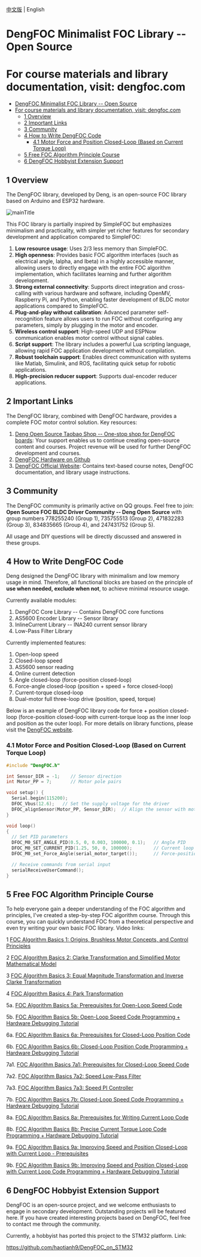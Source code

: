 [中文版](README.md) | English
# DengFOC Minimalist FOC Library -- Open Source

# For course materials and library documentation, visit: dengfoc.com

- [DengFOC Minimalist FOC Library -- Open Source](#dengfoc-minimalist-foc-library----open-source)
- [For course materials and library documentation, visit: dengfoc.com](#for-course-materials-and-library-documentation-visit-dengfoccom)
  - [1 Overview](#1-overview)
  - [2 Important Links](#2-important-links)
  - [3 Community](#3-community)
  - [4 How to Write DengFOC Code](#4-how-to-write-dengfoc-code)
    - [4.1 Motor Force and Position Closed-Loop (Based on Current Torque Loop)](#41-motor-force-and-position-closed-loop-based-on-current-torque-loop)
  - [5 Free FOC Algorithm Principle Course](#5-free-foc-algorithm-principle-course)
  - [6 DengFOC Hobbyist Extension Support](#6-dengfoc-hobbyist-extension-support)

## 1 Overview

The DengFOC library, developed by Deng, is an open-source FOC library based on Arduino and ESP32 hardware.

![mainTitle](pic/mainTitle.png)

This FOC library is partially inspired by SimpleFOC but emphasizes minimalism and practicality, with simpler yet richer features for secondary development and application compared to SimpleFOC:

1. **Low resource usage**: Uses 2/3 less memory than SimpleFOC.
2. **High openness**: Provides basic FOC algorithm interfaces (such as electrical angle, Ialpha, and Ibeta) in a highly accessible manner, allowing users to directly engage with the entire FOC algorithm implementation, which facilitates learning and further algorithm development.
3. **Strong external connectivity**: Supports direct integration and cross-calling with various hardware and software, including OpenMV, Raspberry Pi, and Python, enabling faster development of BLDC motor applications compared to SimpleFOC.
4. **Plug-and-play without calibration**: Advanced parameter self-recognition feature allows users to run FOC without configuring any parameters, simply by plugging in the motor and encoder.
5. **Wireless control support**: High-speed UDP and ESPNow communication enables motor control without signal cables.
6. **Script support**: The library includes a powerful Lua scripting language, allowing rapid FOC application development without compilation.
7. **Robust toolchain support**: Enables direct communication with systems like Matlab, Simulink, and ROS, facilitating quick setup for robotic applications.
8. **High-precision reducer support**: Supports dual-encoder reducer applications.

## 2 Important Links

The DengFOC library, combined with DengFOC hardware, provides a complete FOC motor control solution. Key resources:

1. [Deng Open Source Taobao Shop -- One-stop shop for DengFOC boards](https://shop564514875.taobao.com/): Your support enables us to continue creating open-source content and courses. Project revenue will be used for further DengFOC development and courses.
2. [DengFOC Hardware on Github](https://github.com/ToanTech/Deng-s-foc-controller)
3. [DengFOC Official Website](http://dengfoc.com/#/): Contains text-based course notes, DengFOC documentation, and library usage instructions.

## 3 Community

The DengFOC community is primarily active on QQ groups. Feel free to join: **Open Source FOC BLDC Driver Community -- Deng Open Source** with group numbers 778255240 (Group 1), 735755513 (Group 2), 471832283 (Group 3), 834835665 (Group 4), and 247431752 (Group 5).

All usage and DIY questions will be directly discussed and answered in these groups.

## 4 How to Write DengFOC Code

Deng designed the DengFOC library with minimalism and low memory usage in mind. Therefore, all functional blocks are based on the principle of **use when needed, exclude when not**, to achieve minimal resource usage.

Currently available modules:

1. DengFOC Core Library -- Contains DengFOC core functions
2. AS5600 Encoder Library -- Sensor library
3. InlineCurrent Library -- INA240 current sensor library
4. Low-Pass Filter Library

Currently implemented features:

1. Open-loop speed
2. Closed-loop speed
3. AS5600 sensor reading
4. Online current detection
5. Angle closed-loop (force-position closed-loop)
6. Force-angle closed-loop (position + speed + force closed-loop)
7. Current-torque closed-loop
8. Dual-motor full three-loop drive (position, speed, torque)

Below is an example of DengFOC library code for force + position closed-loop (force-position closed-loop with current-torque loop as the inner loop and position as the outer loop). For more details on library functions, please visit the [DengFOC website](dengfoc.com).

### 4.1 Motor Force and Position Closed-Loop (Based on Current Torque Loop)
```c++
#include "DengFOC.h"

int Sensor_DIR = -1;    // Sensor direction
int Motor_PP = 7;       // Motor pole pairs

void setup() {
  Serial.begin(115200);
  DFOC_Vbus(12.6);   // Set the supply voltage for the driver
  DFOC_alignSensor(Motor_PP, Sensor_DIR);  // Align the sensor with motor pole pairs and direction
}

void loop() 
{
  // Set PID parameters
  DFOC_M0_SET_ANGLE_PID(0.5, 0, 0.003, 100000, 0.1);   // Angle PID
  DFOC_M0_SET_CURRENT_PID(1.25, 50, 0, 100000);        // Current loop PID
  DFOC_M0_set_Force_Angle(serial_motor_target());      // Force-position control command

  // Receive commands from serial input
  serialReceiveUserCommand();
}

```

## 5 Free FOC Algorithm Principle Course

To help everyone gain a deeper understanding of the FOC algorithm and principles, I've created a step-by-step FOC algorithm course. Through this course, you can quickly understand FOC from a theoretical perspective and even try writing your own basic FOC library. Video links:

1 [FOC Algorithm Basics 1: Origins, Brushless Motor Concepts, and Control Principles](https://www.bilibili.com/video/BV1dy4y1X7yx)

2 [FOC Algorithm Basics 2: Clarke Transformation and Simplified Motor Mathematical Model](https://www.bilibili.com/video/BV1x84y1V76u/)

3 [FOC Algorithm Basics 3: Equal Magnitude Transformation and Inverse Clarke Transformation](https://www.bilibili.com/video/BV13s4y1Z7Tg/)

4 [FOC Algorithm Basics 4: Park Transformation](https://www.bilibili.com/video/BV1t24y1u7do/)

5a. [FOC Algorithm Basics 5a: Prerequisites for Open-Loop Speed Code](https://www.bilibili.com/video/BV1Pc411s7mP/)

5b. [FOC Algorithm Basics 5b: Open-Loop Speed Code Programming + Hardware Debugging Tutorial](https://www.bilibili.com/video/BV16X4y167XZ/)

6a. [FOC Algorithm Basics 6a: Prerequisites for Closed-Loop Position Code](https://www.bilibili.com/video/BV1Rm4y1871K/)

6b. [FOC Algorithm Basics 6b: Closed-Loop Position Code Programming + Hardware Debugging Tutorial](https://www.bilibili.com/video/BV1yh4y1J7Xx/)

7a1. [FOC Algorithm Basics 7a1: Prerequisites for Closed-Loop Speed Code](https://www.bilibili.com/video/BV18m4y1v75j/?spm_id_from=333.788&vd_source=365d5478018f3e4c39b71b3dd6a7dd0a)

7a2. [FOC Algorithm Basics 7a2: Speed Low-Pass Filter](https://www.bilibili.com/video/BV16h4y1X7gZ/?spm_id_from=333.999.0.0)

7a3. [FOC Algorithm Basics 7a3: Speed PI Controller](https://www.bilibili.com/video/BV17s4y1y767/?spm_id_from=333.999.0.0)

7b. [FOC Algorithm Basics 7b: Closed-Loop Speed Code Programming + Hardware Debugging Tutorial](https://www.bilibili.com/video/BV1tu4y1o7WU/?spm_id_from=333.999.0.0)

8a. [FOC Algorithm Basics 8a: Prerequisites for Writing Current Loop Code](https://www.bilibili.com/video/BV1z14y1v7yS/?spm_id_from=333.999.0.0)

8b. [FOC Algorithm Basics 8b: Precise Current Torque Loop Code Programming + Hardware Debugging Tutorial](https://www.bilibili.com/video/BV1Sh4y1Q7ue/?spm_id_from=333.999.0.0)

9a. [FOC Algorithm Basics 9a: Improving Speed and Position Closed-Loop with Current Loop - Prerequisites](https://www.bilibili.com/video/BV1Zy4y1A7pL/)

9b. [FOC Algorithm Basics 9b: Improving Speed and Position Closed-Loop with Current Loop Code Programming + Hardware Debugging Tutorial](https://www.bilibili.com/video/BV1dy4y1N798/)

## 6 DengFOC Hobbyist Extension Support

DengFOC is an open-source project, and we welcome enthusiasts to engage in secondary development. Outstanding projects will be featured here. If you have created interesting projects based on DengFOC, feel free to contact me through the community.

Currently, a hobbyist has ported this project to the STM32 platform. Link:

https://github.com/haotianh9/DengFOC_on_STM32

